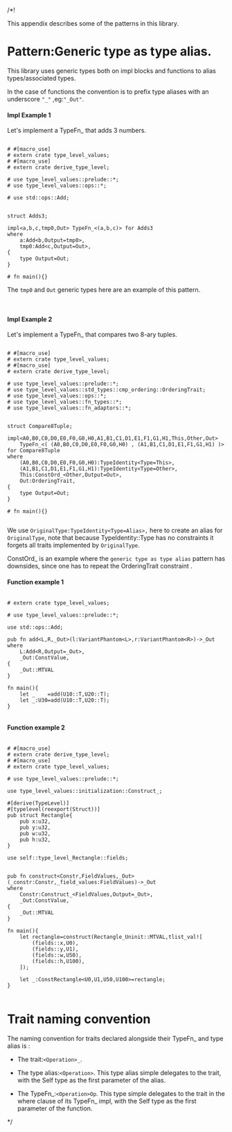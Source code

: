 /*!

This appendix describes some of the patterns in this library.


# Pattern:Generic type as type alias.

This library uses generic types both on impl blocks and functions to alias types/associated types.

In the case of functions the convention is to prefix type aliases with an underscore `"_"`
,eg:`"_Out"`.

#### Impl Example 1

Let's implement a TypeFn_ that adds 3 numbers.

```

# #[macro_use]
# extern crate type_level_values;
# #[macro_use]
# extern crate derive_type_level;

# use type_level_values::prelude::*;
# use type_level_values::ops::*;

# use std::ops::Add;


struct Adds3;

impl<a,b,c,tmp0,Out> TypeFn_<(a,b,c)> for Adds3
where 
    a:Add<b,Output=tmp0>,
    tmp0:Add<c,Output=Out>,
{
    type Output=Out;
}

# fn main(){}

```

The `tmp0` and `Out` generic types here are an example of this pattern.


<br>

#### Impl Example 2

Let's implement a TypeFn_ that compares two 8-ary tuples.

```

# #[macro_use]
# extern crate type_level_values;
# #[macro_use]
# extern crate derive_type_level;

# use type_level_values::prelude::*;
# use type_level_values::std_types::cmp_ordering::OrderingTrait;
# use type_level_values::ops::*;
# use type_level_values::fn_types::*;
# use type_level_values::fn_adaptors::*;


struct Compare8Tuple;

impl<A0,B0,C0,D0,E0,F0,G0,H0,A1,B1,C1,D1,E1,F1,G1,H1,This,Other,Out> 
    TypeFn_<( (A0,B0,C0,D0,E0,F0,G0,H0) , (A1,B1,C1,D1,E1,F1,G1,H1) )> 
for Compare8Tuple
where 
    (A0,B0,C0,D0,E0,F0,G0,H0):TypeIdentity<Type=This>,
    (A1,B1,C1,D1,E1,F1,G1,H1):TypeIdentity<Type=Other>,
    This:ConstOrd_<Other,Output=Out>,
    Out:OrderingTrait,
{
    type Output=Out;
}

# fn main(){}


```

We use `OriginalType:TypeIdentity<Type=Alias>,` 
here to create an alias for `OriginalType`,
note that because TypeIdentity::Type has no constraints 
it forgets all traits implemented by `OriginalType`.

ConstOrd_ is an example where the `generic type as type alias` pattern has downsides,
since one has to repeat the OrderingTrait constraint .


#### Function example 1

```

# extern crate type_level_values;

# use type_level_values::prelude::*;

use std::ops::Add;

pub fn add<L,R,_Out>(l:VariantPhantom<L>,r:VariantPhantom<R>)->_Out
where 
    L:Add<R,Output=_Out>,
    _Out:ConstValue,
{
    _Out::MTVAL
}

fn main(){
    let _    =add(U10::T,U20::T);
    let _:U30=add(U10::T,U20::T);
}


```


#### Function example 2

```

# #[macro_use]
# extern crate derive_type_level;
# #[macro_use]
# extern crate type_level_values;

# use type_level_values::prelude::*;

use type_level_values::initialization::Construct_;

#[derive(TypeLevel)]
#[typelevel(reexport(Struct))]
pub struct Rectangle{
    pub x:u32,
    pub y:u32,
    pub w:u32,
    pub h:u32,
}

use self::type_level_Rectangle::fields;


pub fn construct<Constr,FieldValues,_Out>(_constr:Constr,_field_values:FieldValues)->_Out
where 
    Constr:Construct_<FieldValues,Output=_Out>,
    _Out:ConstValue,
{
    _Out::MTVAL
}

fn main(){
    let rectangle=construct(Rectangle_Uninit::MTVAL,tlist_val![
        (fields::x,U0),
        (fields::y,U1),
        (fields::w,U50),
        (fields::h,U100),
    ]);

    let _:ConstRectangle<U0,U1,U50,U100>=rectangle;
}


```




# Trait naming convention

The naming convention for traits declared alongside their TypeFn_ and type alias is :
    
- The trait:`<Operation>_`.

- The type alias:`<Operation>`.
    This type alias simple delegates to the trait,
    with the Self type as the first parameter of the alias.

- The TypeFn_:`<Operation>Op`.
    This type simple delegates to the trait in the where clause of its TypeFn_ impl,
    with the Self type as the first parameter of the function.









*/
